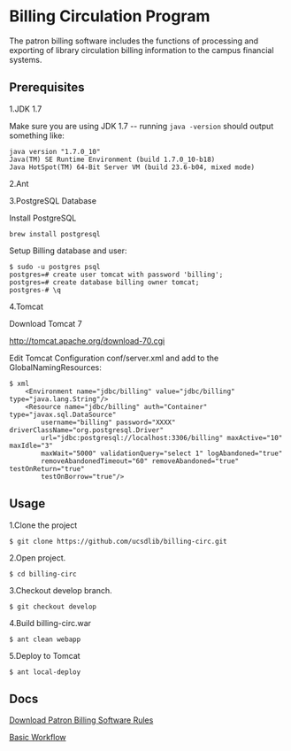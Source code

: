 # Billing Circulation Program

The patron billing software includes the functions of processing and exporting of library circulation billing information to the campus financial systems.

## Prerequisites 

1.JDK 1.7

Make sure you are using JDK 1.7 -- running ```java -version``` should output something like:

``` 
java version "1.7.0_10"
Java(TM) SE Runtime Environment (build 1.7.0_10-b18)
Java HotSpot(TM) 64-Bit Server VM (build 23.6-b04, mixed mode)
```

2.Ant

3.PostgreSQL Database

Install PostgreSQL

```
brew install postgresql
```

Setup Billing database and user:

```
$ sudo -u postgres psql
postgres=# create user tomcat with password 'billing';
postgres=# create database billing owner tomcat;
postgres-# \q
```

4.Tomcat

Download Tomcat 7

http://tomcat.apache.org/download-70.cgi

Edit Tomcat Configuration  conf/server.xml and add to the GlobalNamingResources:

```
$ xml
    <Environment name="jdbc/billing" value="jdbc/billing" type="java.lang.String"/>
    <Resource name="jdbc/billing" auth="Container" type="javax.sql.DataSource"
        username="billing" password="XXXX" driverClassName="org.postgresql.Driver"
        url="jdbc:postgresql://localhost:3306/billing" maxActive="10" maxIdle="3"
        maxWait="5000" validationQuery="select 1" logAbandoned="true"
        removeAbandonedTimeout="60" removeAbandoned="true" testOnReturn="true"
        testOnBorrow="true"/>
```

## Usage

1.Clone the project

```
$ git clone https://github.com/ucsdlib/billing-circ.git
```

2.Open project.

```
$ cd billing-circ
```

3.Checkout develop branch.

```
$ git checkout develop
```

4.Build billing-circ.war

```
$ ant clean webapp
```

5.Deploy to Tomcat

```
$ ant local-deploy
```

## Docs

[Download Patron Billing Software Rules](https://github.com/ucsdlib/billing-circ/blob/master/docs/Billing_Software_Rules.docx)

[Basic Workflow](https://github.com/ucsdlib/billing-circ/blob/master/docs/basicFlow.jpg)